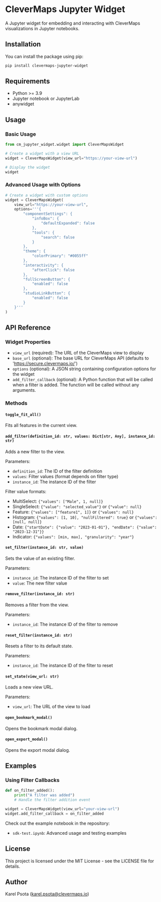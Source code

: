 # CleverMaps Jupyter Widget

A Jupyter widget for embedding and interacting with CleverMaps visualizations in Jupyter notebooks.

## Installation

You can install the package using pip:

```bash
pip install clevermaps-jupyter-widget
```

## Requirements

- Python >= 3.9
- Jupyter notebook or JupyterLab
- anywidget

## Usage

### Basic Usage

```python
from cm_jupyter_widget.widget import CleverMapsWidget

# Create a widget with a view URL
widget = CleverMapsWidget(view_url="https://your-view-url")

# Display the widget
widget
```

### Advanced Usage with Options

```python
# Create a widget with custom options
widget = CleverMapsWidget(
    view_url="https://your-view-url",
    options='''{
        "componentSettings": {
            "infoBox": {
                "defaultExpanded": false
            },
            "tools": {
                "search": false
            }
        },
        "theme": {
            "colorPrimary": "#0055ff"
        },
        "interactivity": {
            "afterClick": false
        },
        "fullScreenButton": {
            "enabled": false
        },
        "studioLinkButton": {
            "enabled": false
        }
    }'''
)
```

## API Reference

### Widget Properties

- `view_url` (required): The URL of the CleverMaps view to display
- `base_url` (optional): The base URL for CleverMaps API (defaults to 'https://secure.clevermaps.io/')
- `options` (optional): A JSON string containing configuration options for the widget
- `add_filter_callback` (optional): A Python function that will be called when a filter is added. The function will be called without any arguments.

### Methods

#### `toggle_fit_all()`
Fits all features in the current view.

#### `add_filter(definition_id: str, values: Dict[str, Any], instance_id: str)`
Adds a new filter to the view.

Parameters:
- `definition_id`: The ID of the filter definition
- `values`: Filter values (format depends on filter type)
- `instance_id`: The instance ID of the filter

Filter value formats:
- MultiSelect: `{"values": ["Male", 1, null]}`
- SingleSelect: `{"value": "selected_value"}` or `{"value": null}`
- Feature: `{"values": ["feature1", 1]}` or `{"values": null}`
- Histogram: `{"values": [1, 10], "nullFiltered": true}` or `{"values": [null, null]}`
- Date: `{"startDate": {"value": "2023-01-01"}, "endDate": {"value": "2023-12-31"}}`
- Indicator: `{"values": [min, max], "granularity": "year"}`

#### `set_filter(instance_id: str, value)`
Sets the value of an existing filter.

Parameters:
- `instance_id`: The instance ID of the filter to set
- `value`: The new filter value

#### `remove_filter(instance_id: str)`
Removes a filter from the view.

Parameters:
- `instance_id`: The instance ID of the filter to remove

#### `reset_filter(instance_id: str)`
Resets a filter to its default state.

Parameters:
- `instance_id`: The instance ID of the filter to reset

#### `set_state(view_url: str)`
Loads a new view URL.

Parameters:
- `view_url`: The URL of the view to load

#### `open_bookmark_modal()`
Opens the bookmark modal dialog.

#### `open_export_modal()`
Opens the export modal dialog.

## Examples

### Using Filter Callbacks

```python
def on_filter_added():
    print("A filter was added")
    # Handle the filter addition event

widget = CleverMapsWidget(view_url="your-view-url")
widget.add_filter_callback = on_filter_added
```

Check out the example notebook in the repository:
- `sdk-test.ipynb`: Advanced usage and testing examples

## License

This project is licensed under the MIT License - see the LICENSE file for details.

## Author

Karel Psota (karel.psota@clevermaps.io)